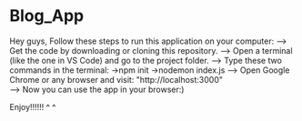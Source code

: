 # Blog_App

Hey guys,
Follow these steps to run this application on your computer:
--> Get the code by downloading or cloning this repository.
--> Open a terminal (like the one in VS Code) and go to the project folder.
--> Type these two commands in the terminal:
     ->npm init
     ->nodemon index.js
--> Open Google Chrome or any browser and visit: "http://localhost:3000"  
--> Now you can use the app in your browser:)

Enjoy!!!!!!
^ ^
 
